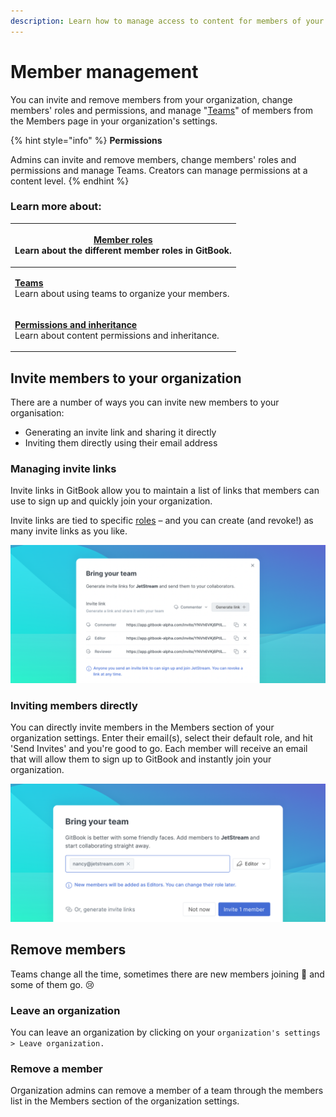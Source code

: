 ```yaml
---
description: Learn how to manage access to content for members of your organization.
---
```


# Member management

You can invite and remove members from your organization, change members' roles and permissions, and manage "[Teams](teams.md#creating-and-managing-teams)" of members from the Members page in your organization's settings.

{% hint style="info" %}
**Permissions**

Admins can invite and remove members, change members' roles and permissions and manage Teams. Creators can manage permissions at a content level.
{% endhint %}

### Learn more about:

| <p><strong></strong><a href="roles.md"><strong>Member roles</strong></a><br>Learn about the different member roles in GitBook.</p>                   |
| ---------------------------------------------------------------------------------------------------------------------------------------------------- |
| <p><a href="teams.md"><strong>Teams</strong></a><strong></strong><br><strong></strong>Learn about using teams to organize your members.</p>          |
| <p><a href="permissions-and-inheritance.md"><strong>Permissions and inheritance</strong></a><br>Learn about content permissions and inheritance.</p> |

## Invite members to your organization

There are a number of ways you can invite new members to your organisation:

* Generating an invite link and sharing it directly
* Inviting them directly using their email address

### Managing invite links

Invite links in GitBook allow you to maintain a list of links that members can use to sign up and quickly join your organization.

Invite links are tied to specific [roles](roles.md) – and you can create (and revoke!) as many invite links as you like.

![](<../../.gitbook/assets/Generate Invites.png>)

### Inviting members directly

You can directly invite members in the Members section of your organization settings. Enter their email(s), select their default role, and hit 'Send Invites' and you're good to go. Each member will receive an email that will allow them to sign up to GitBook and instantly join your organization.

![](../../.gitbook/assets/Invite.png)

## Remove members

Teams change all the time, sometimes there are new members joining 🤗 and some of them go. 😢

### Leave an organization

You can leave an organization by clicking on your `organization's settings > Leave organization.`

### Remove a member

Organization admins can remove a member of a team through the members list in the Members section of the organization settings.
